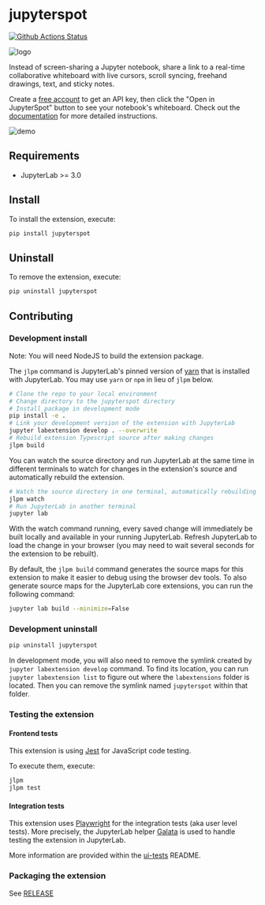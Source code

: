 # jupyterspot

[![Github Actions Status](https://github.com/jupyterspot/extension/workflows/Build/badge.svg)](https://github.com/jupyterspot/extension/actions/workflows/build.yml)

![logo](https://jupyterspot.com/static/img/jspot/logo-w350.png)

Instead of screen-sharing a Jupyter notebook, share a link to a real-time collaborative whiteboard with live cursors, scroll syncing, freehand drawings, text, and sticky notes.

Create a [free account](https://jupyterspot.com/signup) to get an API key, then click the "Open in JupyterSpot" button to see your notebook's whiteboard. Check out the [documentation](https://jupyterspot.github.io/docs/adding-notebooks.html#adding-a-notebook-via-jupyterlab-extension) for more detailed instructions.

![demo](https://jupyterspot.com/static/img/jspot/jspot-demo-003.gif)

## Requirements

- JupyterLab >= 3.0

## Install

To install the extension, execute:

```bash
pip install jupyterspot
```

## Uninstall

To remove the extension, execute:

```bash
pip uninstall jupyterspot
```

## Contributing

### Development install

Note: You will need NodeJS to build the extension package.

The `jlpm` command is JupyterLab's pinned version of
[yarn](https://yarnpkg.com/) that is installed with JupyterLab. You may use
`yarn` or `npm` in lieu of `jlpm` below.

```bash
# Clone the repo to your local environment
# Change directory to the jupyterspot directory
# Install package in development mode
pip install -e .
# Link your development version of the extension with JupyterLab
jupyter labextension develop . --overwrite
# Rebuild extension Typescript source after making changes
jlpm build
```

You can watch the source directory and run JupyterLab at the same time in different terminals to watch for changes in the extension's source and automatically rebuild the extension.

```bash
# Watch the source directory in one terminal, automatically rebuilding when needed
jlpm watch
# Run JupyterLab in another terminal
jupyter lab
```

With the watch command running, every saved change will immediately be built locally and available in your running JupyterLab. Refresh JupyterLab to load the change in your browser (you may need to wait several seconds for the extension to be rebuilt).

By default, the `jlpm build` command generates the source maps for this extension to make it easier to debug using the browser dev tools. To also generate source maps for the JupyterLab core extensions, you can run the following command:

```bash
jupyter lab build --minimize=False
```

### Development uninstall

```bash
pip uninstall jupyterspot
```

In development mode, you will also need to remove the symlink created by `jupyter labextension develop`
command. To find its location, you can run `jupyter labextension list` to figure out where the `labextensions`
folder is located. Then you can remove the symlink named `jupyterspot` within that folder.

### Testing the extension

#### Frontend tests

This extension is using [Jest](https://jestjs.io/) for JavaScript code testing.

To execute them, execute:

```sh
jlpm
jlpm test
```

#### Integration tests

This extension uses [Playwright](https://playwright.dev/docs/intro/) for the integration tests (aka user level tests).
More precisely, the JupyterLab helper [Galata](https://github.com/jupyterlab/jupyterlab/tree/master/galata) is used to handle testing the extension in JupyterLab.

More information are provided within the [ui-tests](./ui-tests/README.md) README.

### Packaging the extension

See [RELEASE](RELEASE.md)
